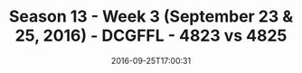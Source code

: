 ---
title: Season 13 - Week 3 (September 23 & 25, 2016) - DCGFFL - 4823 vs 4825
teams_score:
- team: 4823
  score:
- team: 4825
  score: 20
mvp: C. Gillyard (Pacific); C. Hobbs (Purple)
game-ball: A. Lubash (Pacific); M. Gillette (Purple)
season: 13
week: 3
date: '2016-09-25T17:00:31'
pageid: season-13-week-3-september-23-25-2016-4823-vs-4825
---
